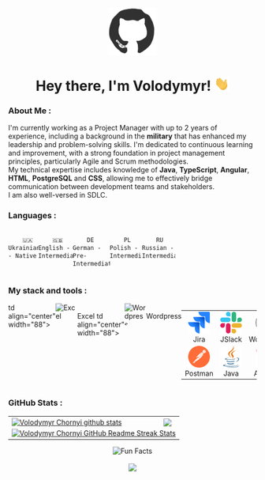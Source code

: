 <div id="header" align="center">

<img src="./assets/github.gif" width="100"/>

<h1>
Hey there, I'm Volodymyr!
<img src="./assets/giphy.gif" width="30px" alt="GIF">
</h1>

   </div>
  
### About Me :
I'm currently working as a Project Manager with up to 2 years of experience, including a background in the **military** that has enhanced my leadership and problem-solving skills. I'm dedicated to continuous learning and improvement, with a strong foundation in project management principles, particularly Agile and Scrum methodologies.<br>
My technical expertise includes knowledge of **Java**, **TypeScript**, **Angular**, **HTML**, **PostgreSQL** and **CSS**, allowing me to effectively bridge communication between development teams and stakeholders.<br>
I am also well-versed in SDLC.<br>

### Languages :

<div style="display: flex; align-items: flex-start; align: center">
<table  align="center">
   <tr>
    
        🇺🇦 Ukrainian - Native
        
  </tr>

  <tr>
    
        🇬🇧 English - Intermediate
        
  </tr>

   <tr>
    
        DE German - Pre-Intermediate
        
  </tr>

   <tr>
    
        PL Polish - Intermediate
        
  </tr>
   <tr>
    
        RU Russian - Intermediate
        
  </tr>
</table>
</div>

### My stack and tools :

<div style="display: flex; align-items: flex-start; align: center">
<table align="center">
  <tr>
   <td align="center" width="88">
        <img src="./images/03-jira.svg" alt="Jira" width="44" height="44"/>
      <br>Jira
     </td>
     <td align="center" width="88">
        <img src="./images/22-slack.svg" alt="Slack" width="44" height="44"/>
      <br>JSlack
     </td>
     <td align="center" width="88">
        <img src="./images/21-wordpress.svg" alt="Wordpress" width="44" height="44"/>
      <br>Wordpress
     </td>
     td align="center" width="88">
        <img src="./images/31-excel" alt="Excel" width="44" height="44"/>
      <br>Excel
     </td>
     td align="center" width="88">
        <img src="./images/31-google-sheets" alt="Wordpress" width="44" height="44"/>
      <br>Wordpress
     </td>
   <td align="center" width="88">
        <img src="./images/16-git.svg" alt="Git" width="44" height="44"/>
      <br>Git
    <td align="center" width="88">
        <img src="./images/18-figma.svg" alt="Figma" width="44" height="44"/>
      <br>Figma
     </td>
     <td align="center" width="88">
        <img src="./images/06-intellij-idea.svg" alt="Idea" width="44" height="44"/>
      <br>Idea
     </td>
     <td align="center" width="88">
        <img src="./images/17-vscode.svg" alt="Visual Studio Code" width="44" height="44"/>
      <br>VSCode
     </td>
     <td align="center"  width="88">
         <img src="./images/01-html5.svg" alt="HTML5" width="44" height="44"/>
      <br>HTML5
    </td>
    <td align="center" width="88">
        <img src="./images/02-css3.svg" alt="CSS3" width="44" height="44"/>
      <br>CSS3
    </td>
    <td align="center" width="88">
        <img src="./images/04-typescript.svg" alt="TS" width="44" height="44"/>
      <br>TypeScript
    </td>
        <td align="center" width="88">
       <img src="./images/09-sql.svg" alt="SQL" width="44" height="44"/>
      <br>SQL
      </td>
  </tr>
      <td align="center" width="88">
        <img src="./images/14-postman.svg" alt="Postman" width="44" height="44"/>
      <br>Postman
    </td>
      </td>
    </td>
  <td align="center" width="88">
        <img src="./images/07-java.svg" alt="Java" width="44" height="44"/>
      <br>Java
     </td>
  <td align="center" width="88">
        <img src="./images/05-angular.svg" alt="Angular" width="44" height="44"/>
      <br>Angular
     </td>
     <td align="center" width="88">
        <img src="./images/20-postgresql.svg" alt="PostgreSQL" width="44" height="44"/>
      <br>PostgreSQL
     </td>
</table>
</div>

### GitHub Stats :

<table align="center">
  <tr>
  <td>
   <a href="https://github.com/vchornyy12/github-readme-stats"><img align="center" src="https://github-readme-stats.vercel.app/api?username=vchornyy12&show_icons=true&include_all_commits=true&theme=buefy&hide_border=true" alt="Volodymyr Chornyi github stats" /></a>
  </td>
  <td>
  <a href="https://github.com/vchornyy12/github-readme-stats"><img align="center" src="https://github-readme-stats.vercel.app/api/top-langs/?username=vchornyy12&layout=compact&theme=buefy&hide_border=true" /></a>
  </td>
  </tr>
  <tr>
  <td colspan=2 align="center">
  <a href="https://git.io/streak-stats"> <img src="http://github-readme-streak-stats.herokuapp.com?user=vchornyy12&hide_border=true&background=f6f8fa&currStreakLabel=000000&date_format=j%20M%5B%20Y%5D" alt="Volodymyr Chornyi GitHub Readme Streak Stats" /> </a>
  </td>
  </tr>
</table>

<div align=center> 
<img src="https://readme-typing-svg.herokuapp.com?color=%2336BCF7&size=30&center=true&vCenter=true&width=1000&height=50&lines=Fun+Facts:+;Love+joking,+got+a+great+sense+of+humor.+;" alt="Fun Facts" /> 
</div>
  
<br>

<div align="center">
<a href="https://u8views.com/github/vchornyy12"><img src="https://u8views.com/api/v1/github/profiles/115661003/views/day-week-month-total-count.svg"></a>
</div>

<br>
